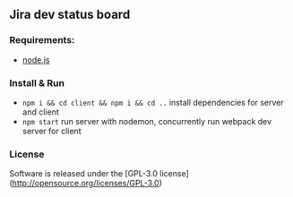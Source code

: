 ## Jira dev status board ##

### Requirements:
*  [node.js](https://nodejs.org)

### Install & Run
* `npm i && cd client && npm i && cd ..` install dependencies for server and client
* `npm start` run server with nodemon, concurrently run webpack dev server for client

### License

Software is released under the [GPL-3.0 license] (http://opensource.org/licenses/GPL-3.0)